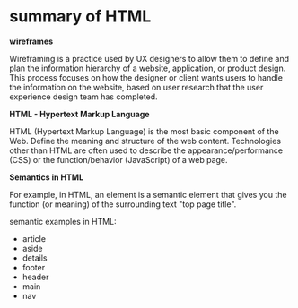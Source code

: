 # summary of HTML
**wireframes**

Wireframing is a practice used by UX designers to allow them to define and plan the information hierarchy of a website, application, or product design. This process focuses on how the designer or client wants users to handle the information on the website, based on user research that the user experience design team has completed.



**HTML - Hypertext Markup Language**

 HTML (Hypertext Markup Language) is the most basic component of the Web. Define the meaning and structure of the web content. Technologies other than HTML are often used to describe the appearance/performance (CSS) or the function/behavior (JavaScript) of a web page.
 
 **Semantics in HTML**

 For example, in HTML, an element is a semantic element that gives you the function (or meaning) of the surrounding text "top page title".

 semantic examples in HTML:

* article
* aside
* details
* footer
* header
* main
* nav
